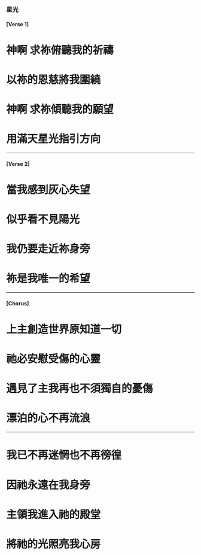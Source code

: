 ###  星光
#### [Verse 1]
# 神啊 求祢俯聽我的祈禱
# 以祢的恩慈將我圍繞
# 神啊 求祢傾聽我的願望
# 用滿天星光指引方向

---

#### [Verse 2]
# 當我感到灰心失望
# 似乎看不見陽光
# 我仍要走近祢身旁
# 祢是我唯一的希望

---

#### [Chorus]
# 上主創造世界原知道一切
# 祂必安慰受傷的心靈
# 遇見了主我再也不須獨自的憂傷
# 漂泊的心不再流浪

---

# 我已不再迷惘也不再徬徨
# 因祂永遠在我身旁
# 主領我進入祂的殿堂
# 將祂的光照亮我心房
 
